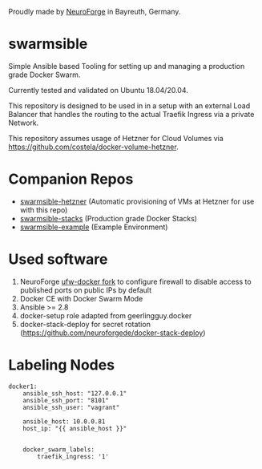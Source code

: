 Proudly made by [NeuroForge](https://neuroforge.de/) in Bayreuth, Germany.

# swarmsible

Simple Ansible based Tooling for setting up and managing a production grade Docker Swarm.

Currently tested and validated on Ubuntu 18.04/20.04.

This repository is designed to be used in in a setup with an external Load Balancer that handles the routing
to the actual Traefik Ingress via a private Network.

This repository assumes usage of Hetzner for Cloud Volumes via https://github.com/costela/docker-volume-hetzner.

# Companion Repos

- [swarmsible-hetzner](https://github.com/neuroforgede/swarmsible-hetzner) (Automatic provisioning of VMs at Hetzner for use with this repo)
- [swarmsible-stacks](https://github.com/neuroforgede/swarmsible-stacks) (Production grade Docker Stacks)
- [swarmsible-example](https://github.com/neuroforgede/swarmsible-example) (Example Environment)

# Used software

1. NeuroForge [ufw-docker fork](https://github.com/neuroforgede/ufw-docker) to configure firewall to disable access to published ports on public IPs by default
2. Docker CE with Docker Swarm Mode
3. Ansible >= 2.8
4. docker-setup role adapted from geerlingguy.docker
5. docker-stack-deploy for secret rotation (https://github.com/neuroforgede/docker-stack-deploy)

# Labeling Nodes

```
docker1:
    ansible_ssh_host: "127.0.0.1"
    ansible_ssh_port: "8101"
    ansible_ssh_user: "vagrant"

    ansible_host: 10.0.0.81
    host_ip: "{{ ansible_host }}"


    docker_swarm_labels:
        traefik_ingress: '1'
```
